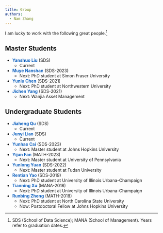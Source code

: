 ```yaml
---
title: Group
authors:
  - Nan Zhang
---
```


I am lucky to work with the following great people.[^1]

## Master Students 

- <span style="color:#1565c0">**Yanshuo Liu**</span> (SDS) 
    - Current
- <span style="color:#1565c0">**Muye Nanshan**</span> (SDS-2023) 
    - Next: PhD student at Simon Fraser University
- <span style="color:#1565c0">**Yunlu Chen**</span> (SDS-2021) 
    - Next: PhD student at Northwestern University
- <span style="color:#1565c0">**Jichen Yang**</span> (SDS-2021) 
    - Next: Wanjia Asset Management

## Undergraduate Students

- <span style="color:#1565c0">**Jiaheng Qu**</span> (SDS) 
    - Current
- <span style="color:#1565c0">**Junyi Liao**</span> (SDS) 
    - Current
- <span style="color:#1565c0">**Yunhao Cai**</span> (SDS-2023) 
    - Next: Master student at Johns Hopkins University
- <span style="color:#1565c0">**Yijun Fan**</span> (MATH-2023) 
    - Next: Master student at University of Pennsylvania
- <span style="color:#1565c0">**Yunlong Yuan**</span> (SDS-2022) 
    - Next: Master student at Fudan University
- <span style="color:#1565c0">**Rentian Yao**</span> (SDS-2019) 
    - Next: PhD student at University of Illinois Urbana-Champaign
- <span style="color:#1565c0">**Tianning Xu**</span> (MANA-2018) 
    - Next: PhD student at University of Illinois Urbana-Champaign
- <span style="color:#1565c0">**Runbing Zheng**</span> (MATH-2018) 
    - Next: PhD student at North Carolina State University
    - Now: Postdoctoral Fellow at Johns Hopkins University


[^1]: SDS (School of Data Science); MANA (School of Management). Years refer to graduation dates.